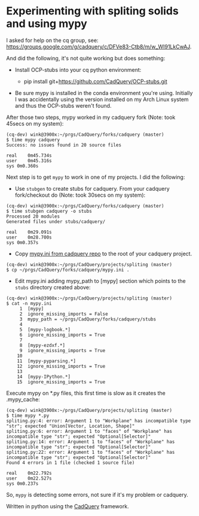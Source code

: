 # Experimenting with spliting solids and using mypy

I asked for help on the cq group, see: https://groups.google.com/g/cadquery/c/DFVe83-Ctb8/m/w_WI91LkCwAJ.

And did the following, it's not quite working but does something:

- Install OCP-stubs into your cq python environment:
  - pip install git+https://github.com/CadQuery/OCP-stubs.git

- Be sure mypy is installed in the conda environment you're using.
Initially I was accidentally using the version installed on my
Arch Linux system and thus the OCP-stubs weren't found.

After those two steps, mypy worked in my cadquery fork (Note: took 45secs on my system):
```
(cq-dev) wink@3900x:~/prgs/CadQuery/forks/cadquery (master)
$ time mypy cadquery
Success: no issues found in 20 source files

real	0m45.734s
user	0m45.316s
sys	0m0.360s
```

Next step is to get `mypy` to work in one of my projects. I did the following:

- Use `stubgen` to create stubs for cadquery. From your cadquery fork/checkout do (Note: took 30secs on my system):
```
(cq-dev) wink@3900x:~/prgs/CadQuery/forks/cadquery (master)
$ time stubgen cadquery -o stubs
Processed 20 modules
Generated files under stubs/cadquery/

real	0m29.091s
user	0m28.700s
sys	0m0.357s
```

- Copy [mypy.ini from cadquery repo](https://github.com/CadQuery/cadquery/blob/master/mypy.ini) to the root of your cadquery project.
```
(cq-dev) wink@3900x:~/prgs/CadQuery/projects/spliting (master)
$ cp ~/prgs/CadQuery/forks/cadquery/mypy.ini .
```
- Edit mypy.ini adding mypy_path to [mypy] section which points to the `stubs` directory created above:
```
(cq-dev) wink@3900x:~/prgs/CadQuery/projects/spliting (master)
$ cat -n mypy.ini 
     1	[mypy]
     2	ignore_missing_imports = False 
     3	mypy_path = ~/prgs/CadQuery/forks/cadquery/stubs
     4	
     5	[mypy-logbook.*]
     6	ignore_missing_imports = True
     7	
     8	[mypy-ezdxf.*]
     9	ignore_missing_imports = True
    10	
    11	[mypy-pyparsing.*]
    12	ignore_missing_imports = True
    13	
    14	[mypy-IPython.*]
    15	ignore_missing_imports = True
````
Execute mypy on *.py files, this first time is slow as it creates the .mypy_cache:
```
(cq-dev) wink@3900x:~/prgs/CadQuery/projects/spliting (master)
$ time mypy *.py
spliting.py:4: error: Argument 1 to "Workplane" has incompatible type "str"; expected "Union[Vector, Location, Shape]"
spliting.py:6: error: Argument 1 to "faces" of "Workplane" has incompatible type "str"; expected "Optional[Selector]"
spliting.py:14: error: Argument 1 to "faces" of "Workplane" has incompatible type "str"; expected "Optional[Selector]"
spliting.py:22: error: Argument 1 to "faces" of "Workplane" has incompatible type "str"; expected "Optional[Selector]"
Found 4 errors in 1 file (checked 1 source file)

real	0m22.792s
user	0m22.527s
sys	0m0.237s
```

So, `mypy` is detecting some errors, not sure if it's my problem or cadquery.


Written in python using the [CadQuery](https://github.com/CadQuery/cadquery) framework.
